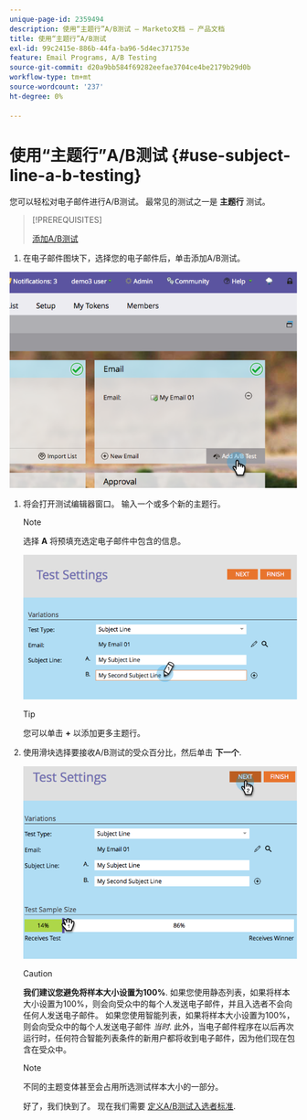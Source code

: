 ```yaml
---
unique-page-id: 2359494
description: 使用“主题行”A/B测试 — Marketo文档 — 产品文档
title: 使用“主题行”A/B测试
exl-id: 99c2415e-886b-44fa-ba96-5d4ec371753e
feature: Email Programs, A/B Testing
source-git-commit: d20a9bb584f69282eefae3704ce4be2179b29d0b
workflow-type: tm+mt
source-wordcount: '237'
ht-degree: 0%

---
```


# 使用“主题行”A/B测试 {#use-subject-line-a-b-testing}

您可以轻松对电子邮件进行A/B测试。 最常见的测试之一是 **主题行** 测试。

>[!PREREQUISITES]
>
>[添加A/B测试](/help/marketo/product-docs/email-marketing/email-programs/email-program-actions/email-test-a-b-test/add-an-a-b-test.md)

1. 在电子邮件图块下，选择您的电子邮件后，单击添加A/B测试。

![](assets/image2014-9-12-15-3a6-3a2.png)

1. 将会打开测试编辑器窗口。 输入一个或多个新的主题行。

   >[!NOTE]
   >
   >选择 **A** 将预填充选定电子邮件中包含的信息。

   ![](assets/image2014-9-12-15-3a9-3a14.png)

   >[!TIP]
   >
   >您可以单击 **+** 以添加更多主题行。

1. 使用滑块选择要接收A/B测试的受众百分比，然后单击 **下一个**.

   ![](assets/image2014-9-12-15-3a10-3a4.png)

   >[!CAUTION]
   >
   >**我们建议您避免将样本大小设置为100%**. 如果您使用静态列表，如果将样本大小设置为100%，则会向受众中的每个人发送电子邮件，并且入选者不会向任何人发送电子邮件。 如果您使用智能列表，如果将样本大小设置为100%，则会向受众中的每个人发送电子邮件 _当时_. 此外，当电子邮件程序在以后再次运行时，任何符合智能列表条件的新用户都将收到电子邮件，因为他们现在包含在受众中。

   >[!NOTE]
   >
   >不同的主题变体甚至会占用所选测试样本大小的一部分。

   好了，我们快到了。 现在我们需要 [定义A/B测试入选者标准](/help/marketo/product-docs/email-marketing/email-programs/email-program-actions/email-test-a-b-test/define-the-a-b-test-winner-criteria.md).
